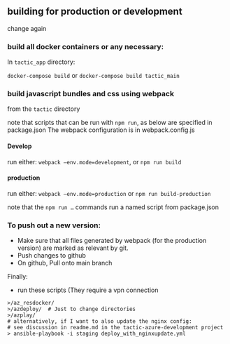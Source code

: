 ## building for production or development
change again

### build all docker containers or any necessary:
In `tactic_app` directory:

`docker-compose build` or `docker-compose build tactic_main`

### build javascript bundles and css using webpack
from the `tactic` directory

note that scripts that can be run with `npm run`, as below are specified in package.json
The webpack configuration is in webpack.config.js

#### Develop

run either:
`webpack —env.mode=development`, or `npm run build` 

#### production
run either:
`webpack —env.mode=production`
or
`npm run build-production`

note that the `npm run …` commands run a named script from package.json  

### To push out a new version:

* Make sure that all files generated by webpack (for the production version) are marked as relevant by git.
* Push changes to github
* On github, Pull onto main branch

Finally:
* run these scripts (They require a vpn connection

```
>/az_resdocker/
>/azdeploy/  # Just to change directories
>/azplay/
# alternatively, if I want to also update the nginx config:
# see discussion in readme.md in the tactic-azure-development project
> ansible-playbook -i staging deploy_with_nginxupdate.yml
```


